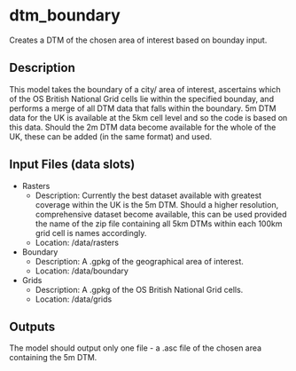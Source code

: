 # dtm_boundary
Creates a DTM of the chosen area of interest based on bounday input.

## Description
This model takes the boundary of a city/ area of interest, ascertains which of the OS British National Grid cells lie within the specified bounday, and performs a merge of all DTM data that falls within the boundary. 5m DTM data for the UK is available at the 5km cell level and so the code is based on this data. Should the  2m DTM data become available for the whole of the UK, these can be added (in the same format) and used. 

## Input Files (data slots)
* Rasters
  * Description: Currently the best dataset available with greatest coverage within the UK is the 5m DTM. Should a higher resolution, comprehensive dataset become available, this can be used provided the name of the zip file containing all 5km DTMs within each 100km grid cell is names accordingly.
  * Location: /data/rasters
* Boundary
  * Description: A .gpkg of the geographical area of interest. 
  * Location: /data/boundary
* Grids
  * Description: A .gpkg of the OS British National Grid cells.
  * Location: /data/grids

## Outputs
The model should output only one file - a .asc file of the chosen area containing the 5m DTM.
